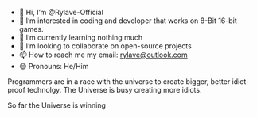 - 👋 Hi, I’m @Rylave-Official
- 👀 I’m interested in coding and developer that works on 8-Bit 16-bit games. 
- 🌱 I’m currently learning nothing much
- 💞️ I’m looking to collaborate on open-source projects
- 📫 How to reach me my email: rylave@outlook.com
- 😄 Pronouns: He/Him

Programmers are in a race with the universe to create bigger, better idiot-proof technolgy. The Universe is busy creating more idiots. 

So far the Universe is winning

<!---
Rylave-Official/Rylave-Official is a ✨ special ✨ repository because its `README.md` (this file) appears on your GitHub profile.
You can click the Preview link to take a look at your changes.
--->

